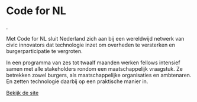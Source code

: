 # Code for NL
.

Met Code for NL sluit Nederland zich aan bij een wereldwijd netwerk van civic innovators dat technologie inzet om overheden te versterken en burgerparticipatie te vergroten.

In een programma van zes tot twaalf maanden werken fellows intensief samen met alle stakeholders rondom een maatschappelijk vraagstuk. Ze betrekken zowel burgers, als maatschappelijke organisaties en ambtenaren. En zetten technologie daarbij op een praktische manier in.

[Bekijk de site](http://codefor.nl)

